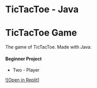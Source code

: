 # TicTacToe - Java


# TicTacToe Game
The game of TicTacToe. Made with Java.

<h4>Beginner Project</h4>
<ul>
  <li>Two - Player</li>
</ul>

[![Open in Replit]](https://replit.com/@Naveenchand/TicTacToe-Java)

<p align="left"> <a href="https://replit.com/@Naveenchand/TicTacToe-Java" target="blank"></a> </p>
